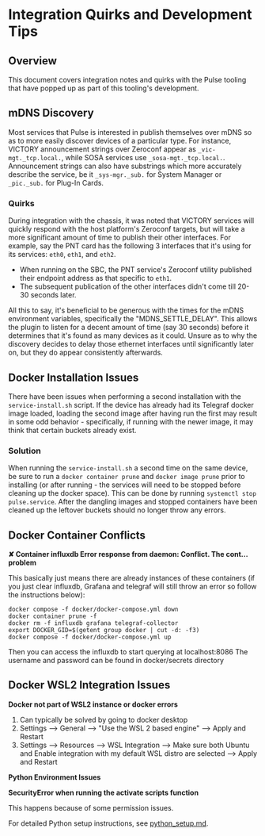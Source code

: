 
# Integration Quirks and Development Tips

## Overview

This document covers integration notes and quirks with the Pulse tooling that have popped up as part of this tooling's development.

## mDNS Discovery

Most services that Pulse is interested in publish themselves over mDNS so as to more easily discover devices of a particular type.
For instance, VICTORY announcement strings over Zeroconf appear as `_vic-mgt._tcp.local.`, while SOSA services use `_sosa-mgt._tcp.local.`.
Announcement strings can also have substrings which more accurately describe the service, be it `_sys-mgr._sub.` for System Manager or `_pic._sub.` for Plug-In Cards.

### Quirks

During integration with the chassis, it was noted that VICTORY services will quickly respond with the host platform's Zeroconf targets, but will take a more significant amount of time to publish their other interfaces.
For example, say the PNT card has the following 3 interfaces that it's using for its services: `eth0`, `eth1`, and `eth2`.

* When running on the SBC, the PNT service's Zeroconf utility published their endpoint address as that specific to `eth1`.
* The subsequent publication of the other interfaces didn't come till 20-30 seconds later.

All this to say, it's beneficial to be generous with the times for the mDNS environment variables, specifically the "MDNS_SETTLE_DELAY". This allows the plugin to listen for a decent amount of time (say 30 seconds) before it determines that it's found as many devices as it could.
Unsure as to why the discovery decides to delay those ethernet interfaces until significantly later on, but they do appear consistently afterwards.

## Docker Installation Issues

There have been issues when performing a second installation with the `service-install.sh` script. If the device has already had its Telegraf docker image loaded, loading the second image after having run the first may result in some odd behavior - specifically, if running with the newer image, it may think that certain buckets already exist.

### Solution

When running the `service-install.sh` a second time on the same device, be sure to run a `docker container prune` and `docker image prune` prior to installing (or after running - the services will need to be stopped before cleaning up the docker space). This can be done by running `systemctl stop pulse.service`.
After the dangling images and stopped containers have been cleaned up the leftover buckets should no longer throw any errors.

## Docker Container Conflicts

**✘ Container influxdb    Error response from daemon: Conflict. The cont... problem**

This basically just means there are already instances of these containers (if you just clear influxdb, Grafana and telegraf will still throw an error so follow the instructions below):

```
docker compose -f docker/docker-compose.yml down
docker container prune -f
docker rm -f influxdb grafana telegraf-collector
export DOCKER_GID=$(getent group docker | cut -d: -f3)
docker compose -f docker/docker-compose.yml up
```

Then you can access the influxdb to start querying at localhost:8086
The username and password can be found in docker/secrets directory

## Docker WSL2 Integration Issues

**Docker not part of WSL2 instance or docker errors**

1. Can typically be solved by going to docker desktop
2. Settings --> General --> "Use the WSL 2 based engine" --> Apply and Restart
3. Settings --> Resources --> WSL Integration --> Make sure both Ubuntu and Enable integration with my default WSL distro are selected --> Apply and Restart

**Python Environment Issues**

**SecurityError when running the activate scripts function**

This happens because of some permission issues.

For detailed Python setup instructions, see [python_setup.md](python_setup.md).
